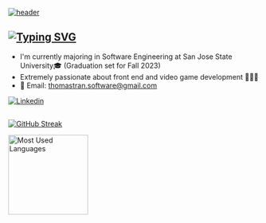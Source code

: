 <!--
**thomastran27/thomastran27** is a ✨ _special_ ✨ repository because its `README.md` (this file) appears on your GitHub profile.

Here are some ideas to get you started:

- 🔭 I’m currently working on ...
- 🌱 I’m currently learning ...
- 👯 I’m looking to collaborate on ...
- 🤔 I’m looking for help with ...
- 💬 Ask me about ...
- 📫 How to reach me: ...
- 😄 Pronouns: ...
- ⚡ Fun fact: ...
-->


[![header](https://svg-banners.vercel.app/api?type=luminance&text1=Thomas%20Tran&height=200&section=header)](https://github.com/Akshay090/svg-banners)

## [![Typing SVG](https://readme-typing-svg.demolab.com/?lines=About+Me)](https://git.io/typing-svg)

* I'm currently majoring in Software Engineering at San Jose State University🎓 (Graduation set for Fall 2023)
* Extremely passionate about front end and video game development 👨🏻‍💻
* 📧 Email: thomastran.software@gmail.com
<a href="https://linkedin.com/in/thomastransoftware/">
  <img alt="Linkedin" src="https://img.shields.io/badge/linkedin-0077B5?logo=linkedin&logoColor=white&style=for-the-badge"/>

 ##
[![GitHub Streak](https://streak-stats.demolab.com?user=thomastran27&theme=tokyonight&hide_border=true)](https://git.io/streak-stats)

<img height=160 align="left" src="https://github-readme-stats.vercel.app/api/top-langs/?username=thomastran27&layout=compact" alt="Most Used Languages">
</a>
